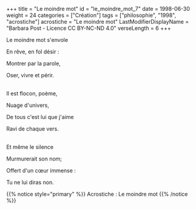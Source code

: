 +++
title = "Le moindre mot"
id = "le_moindre_mot_7"
date = 1998-06-30
weight = 24
categories = ["Création"]
tags = ["philosophie", "1998", "acrostiche"]
acrostiche = "Le moindre mot"
LastModifierDisplayName = "Barbara Post - Licence CC BY-NC-ND 4.0"
verseLength = 6
+++

Le moindre mot s'envole

En rêve, en fol désir :

Montrer par la parole,

Oser, vivre et périr.

 \
Il est flocon, poème,

Nuage d'univers,

De tous c'est lui que j'aime

Ravi de chaque vers.

 \
Et même le silence

Murmurerait son nom;

Offert d'un cœur immense :

Tu ne lui diras non.

{{% notice style="primary" %}}
Acrostiche : Le moindre mot
{{% /notice %}}
